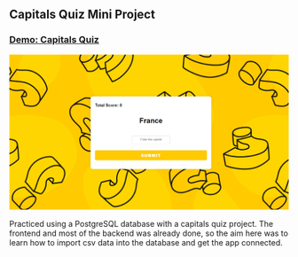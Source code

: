 ## Capitals Quiz Mini Project

### [Demo: Capitals Quiz](https://capitalsminiproject.gdbecker.repl.co/)

!["CapitalsQuiz"](./CapitalsQuiz.png)

Practiced using a PostgreSQL database with a capitals quiz project. The frontend and most of the backend was already done, so the aim here was to learn how to import csv data into the database and get the app connected.

